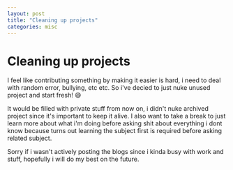 ```yaml
---
layout: post
title: "Cleaning up projects"
categories: misc
---
```


# Cleaning up projects

I feel like contributing something by making it easier is hard, i need to deal with random error, bullying, etc etc. So i've decied to just nuke unused project and start fresh! :smile:

It would be filled with private stuff from now on, i didn't nuke archived project since it's important to keep it alive. I also want to take a break to just learn more about what i'm doing before asking shit about everything i dont know because turns out learning the subject first is required before asking related subject.

Sorry if i wasn't actively posting the blogs since i kinda busy with work and stuff, hopefully i will do my best on the future.
